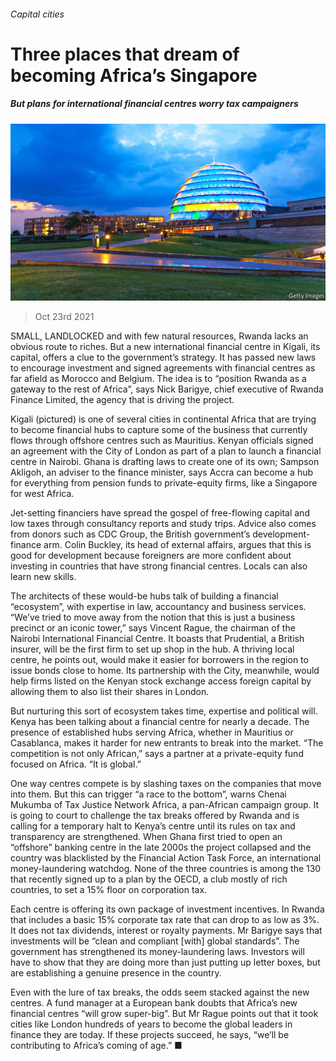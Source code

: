 ###### Capital cities

# Three places that dream of becoming Africa’s Singapore 

##### But plans for international financial centres worry tax campaigners 

![image](images/20211023_MAP002_0.jpg) 

> Oct 23rd 2021 

SMALL, LANDLOCKED and with few natural resources, Rwanda lacks an obvious route to riches. But a new international financial centre in Kigali, its capital, offers a clue to the government’s strategy. It has passed new laws to encourage investment and signed agreements with financial centres as far afield as Morocco and Belgium. The idea is to “position Rwanda as a gateway to the rest of Africa”, says Nick Barigye, chief executive of Rwanda Finance Limited, the agency that is driving the project.

Kigali (pictured) is one of several cities in continental Africa that are trying to become financial hubs to capture some of the business that currently flows through offshore centres such as Mauritius. Kenyan officials signed an agreement with the City of London as part of a plan to launch a financial centre in Nairobi. Ghana is drafting laws to create one of its own; Sampson Akligoh, an adviser to the finance minister, says Accra can become a hub for everything from pension funds to private-equity firms, like a Singapore for west Africa.


Jet-setting financiers have spread the gospel of free-flowing capital and low taxes through consultancy reports and study trips. Advice also comes from donors such as CDC Group, the British government’s development-finance arm. Colin Buckley, its head of external affairs, argues that this is good for development because foreigners are more confident about investing in countries that have strong financial centres. Locals can also learn new skills.

The architects of these would-be hubs talk of building a financial “ecosystem”, with expertise in law, accountancy and business services. “We’ve tried to move away from the notion that this is just a business precinct or an iconic tower,” says Vincent Rague, the chairman of the Nairobi International Financial Centre. It boasts that Prudential, a British insurer, will be the first firm to set up shop in the hub. A thriving local centre, he points out, would make it easier for borrowers in the region to issue bonds close to home. Its partnership with the City, meanwhile, would help firms listed on the Kenyan stock exchange access foreign capital by allowing them to also list their shares in London.

But nurturing this sort of ecosystem takes time, expertise and political will. Kenya has been talking about a financial centre for nearly a decade. The presence of established hubs serving Africa, whether in Mauritius or Casablanca, makes it harder for new entrants to break into the market. “The competition is not only African,” says a partner at a private-equity fund focused on Africa. “It is global.”

One way centres compete is by slashing taxes on the companies that move into them. But this can trigger “a race to the bottom”, warns Chenai Mukumba of Tax Justice Network Africa, a pan-African campaign group. It is going to court to challenge the tax breaks offered by Rwanda and is calling for a temporary halt to Kenya’s centre until its rules on tax and transparency are strengthened. When Ghana first tried to open an “offshore” banking centre in the late 2000s the project collapsed and the country was blacklisted by the Financial Action Task Force, an international money-laundering watchdog. None of the three countries is among the 130 that recently signed up to a plan by the OECD, a club mostly of rich countries, to set a 15% floor on corporation tax.

Each centre is offering its own package of investment incentives. In Rwanda that includes a basic 15% corporate tax rate that can drop to as low as 3%. It does not tax dividends, interest or royalty payments. Mr Barigye says that investments will be “clean and compliant [with] global standards”. The government has strengthened its money-laundering laws. Investors will have to show that they are doing more than just putting up letter boxes, but are establishing a genuine presence in the country.

Even with the lure of tax breaks, the odds seem stacked against the new centres. A fund manager at a European bank doubts that Africa’s new financial centres “will grow super-big”. But Mr Rague points out that it took cities like London hundreds of years to become the global leaders in finance they are today. If these projects succeed, he says, “we’ll be contributing to Africa’s coming of age.” ■

